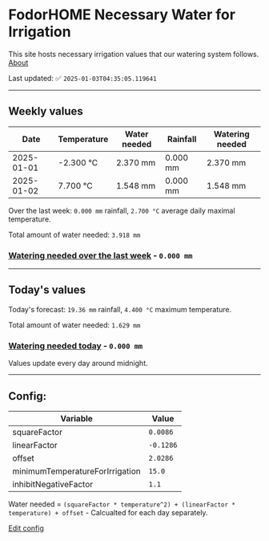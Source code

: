 # FodorHOME Necessary Water for Irrigation

This site hosts necessary irrigation values that our watering system follows. [About](https://github.com/redyau/irrigation)

Last updated: ✅ `2025-01-03T04:35:05.119641`

---

## Weekly values

| Date | Temperature | Water needed | Rainfall | Watering needed |
|-----|-----|-----|-----|-----|
| 2025-01-01 | -2.300 °C | 2.370 mm | 0.000 mm | 2.370 mm |
| 2025-01-02 | 7.700 °C | 1.548 mm | 0.000 mm | 1.548 mm |


Over the last week: `0.000 mm` rainfall, `2.700 °C` average daily maximal temperature.

Total amount of water needed: `3.918 mm`

### [Watering needed over the last week](lastweek.txt) - `0.000 mm`

---

## Today's values

Today's forecast: `19.36 mm` rainfall, `4.400 °C` maximum temperature.

Total amount of water needed: `1.629 mm`

### [Watering needed today](today.txt) - `0.000 mm`

Values update every day around midnight.

---

## Config:

| Variable | Value |
|-----|-----|
| squareFactor | `0.0086` |
| linearFactor | `-0.1286` |
| offset | `2.0286` |
| minimumTemperatureForIrrigation | `15.0` |
| inhibitNegativeFactor | `1.1` |

Water needed = `(squareFactor * temperature^2) + (linearFactor * temperature) + offset` - Calcualted for each day separately.

[Edit config](https://github.com/RedyAu/irrigation/edit/main/config.json)
